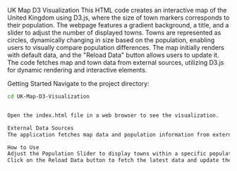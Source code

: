 UK Map D3 Visualization
This HTML code creates an interactive map of the United Kingdom using D3.js, where the size of town markers corresponds to their population. The webpage features a gradient background, a title, and a slider to adjust the number of displayed towns. Towns are represented as circles, dynamically changing in size based on the population, enabling users to visually compare population differences. The map initially renders with default data, and the "Reload Data" button allows users to update it. The code fetches map and town data from external sources, utilizing D3.js for dynamic rendering and interactive elements.

Getting Started
Navigate to the project directory:

```bash
cd UK-Map-D3-Visualization


Open the index.html file in a web browser to see the visualization.

External Data Sources
The application fetches map data and population information from external APIs/sources (specify the sources if necessary).

How to Use
Adjust the Population Slider to display towns within a specific population range.
Click on the Reload Data button to fetch the latest data and update the map accordingly.
